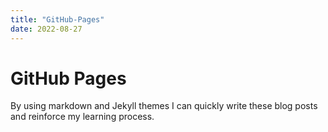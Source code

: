 ```yaml
---
title: "GitHub-Pages"
date: 2022-08-27
---
```

# GitHub Pages

By using markdown and Jekyll themes I can quickly write these blog posts and reinforce my learning process.
